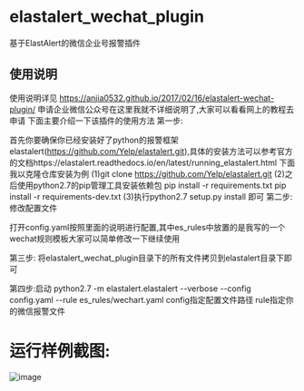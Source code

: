 # elastalert_wechat_plugin

基于ElastAlert的微信企业号报警插件

## 使用说明
使用说明详见 https://anjia0532.github.io/2017/02/16/elastalert-wechat-plugin/
申请企业微信公众号在这里我就不详细说明了,大家可以看看网上的教程去申请
下面主要介绍一下该插件的使用方法
第一步:

首先你要确保你已经安装好了python的报警框架elastalert(https://github.com/Yelp/elastalert.git),具体的安装方法可以参考官方的文档https://elastalert.readthedocs.io/en/latest/running_elastalert.html
下面我以克隆仓库安装为例
(1)git clone https://github.com/Yelp/elastalert.git
(2)之后使用python2.7的pip管理工具安装依赖包 pip install -r requirements.txt pip install -r requirements-dev.txt
(3)执行python2.7 setup.py install 即可
第二步:修改配置文件

打开config.yaml按照里面的说明进行配置,其中es_rules中放置的是我写的一个wechat规则模板大家可以简单修改一下继续使用

第三步:
将elastalert_wechat_plugin目录下的所有文件拷贝到elastalert目录下即可


第四步:启动
python2.7 -m elastalert.elastalert --verbose --config config.yaml --rule es_rules/wechart.yaml  config指定配置文件路径  rule指定你的微信报警文件

# 运行样例截图:
![image](https://github.com/Hello-Linux/Ansible-VIM-IDE/raw/master/images/elastalert.jpg)

